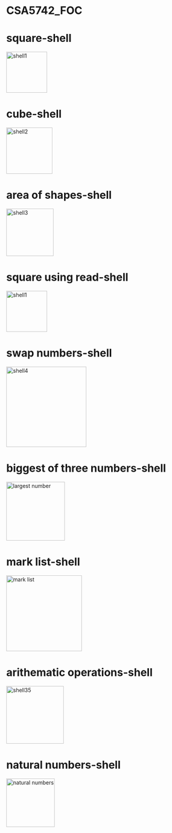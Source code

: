 # CSA5742_FOC
# square-shell

<img width="108" alt="shell1" src="https://user-images.githubusercontent.com/113408005/214225294-06102307-1605-43ec-b88e-f8cae95cab1c.png">

# cube-shell

<img width="122" alt="shell2" src="https://user-images.githubusercontent.com/113408005/214225751-41af7fc1-07ee-4fef-a3ff-3937f6e15e56.png">

# area of shapes-shell

<img width="125" alt="shell3" src="https://user-images.githubusercontent.com/113408005/214248149-dbb03891-c32c-400f-be94-616420a9dd1c.png">

# square using read-shell

<img width="108" alt="shell1" src="https://user-images.githubusercontent.com/113408005/214225294-06102307-1605-43ec-b88e-f8cae95cab1c.png">

# swap numbers-shell

<img width="212" alt="shell4" src="https://user-images.githubusercontent.com/113408005/214248223-0c0c98fd-3343-496f-8996-17d5c074f88e.png">

# biggest of three numbers-shell

<img width="155" alt="largest number" src="https://user-images.githubusercontent.com/113408005/214477767-2cd8e137-df89-4759-9061-744009f61d68.png">

# mark list-shell

<img width="200" alt="mark list" src="https://user-images.githubusercontent.com/113408005/214477837-c3241c01-290a-4ca5-83e6-b43598eddc51.png">

# arithematic operations-shell

<img width="152" alt="shell35" src="https://user-images.githubusercontent.com/113408005/214308232-0e2015b2-4ac4-4ced-a177-4965d8630ce5.png">

# natural numbers-shell

<img width="128" alt="natural numbers" src="https://user-images.githubusercontent.com/113408005/214477887-a48f682a-4f08-4624-87f3-6f3921c04065.png">














